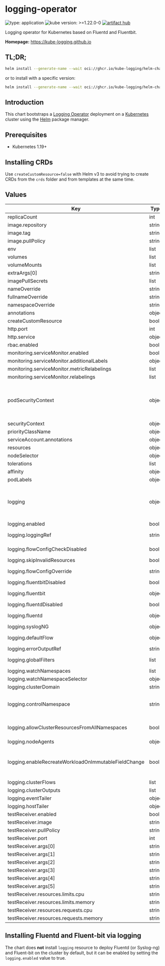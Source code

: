 # logging-operator

![type: application](https://img.shields.io/badge/type-application-informational?style=flat-square) ![kube version: >=1.22.0-0](https://img.shields.io/badge/kube%20version->=1.22.0--0-informational?style=flat-square) [![artifact hub](https://img.shields.io/badge/artifact%20hub-logging--operator-informational?style=flat-square)](https://artifacthub.io/packages/helm/kube-logging/logging-operator)

Logging operator for Kubernetes based on Fluentd and Fluentbit.

**Homepage:** <https://kube-logging.github.io>

## TL;DR;

```bash
helm install --generate-name --wait oci://ghcr.io/kube-logging/helm-charts/logging-operator
```

or to install with a specific version:

```bash
helm install --generate-name --wait oci://ghcr.io/kube-logging/helm-charts/logging-operator --version $VERSION
```

## Introduction

This chart bootstraps a [Logging Operator](https://github.com/kube-logging/logging-operator) deployment on a [Kubernetes](http://kubernetes.io) cluster using the [Helm](https://helm.sh) package manager.

## Prerequisites

- Kubernetes 1.19+

## Installing CRDs

Use `createCustomResource=false` with Helm v3 to avoid trying to create CRDs from the `crds` folder and from templates at the same time.

## Values

| Key | Type | Default | Description |
|-----|------|---------|-------------|
| replicaCount | int | `1` |  |
| image.repository | string | `"ghcr.io/kube-logging/logging-operator"` | Name of the image repository to pull the container image from. |
| image.tag | string | `""` | Image tag override for the default value (chart appVersion). |
| image.pullPolicy | string | `"IfNotPresent"` | [Image pull policy](https://kubernetes.io/docs/concepts/containers/images/#updating-images) for updating already existing images on a node. |
| env | list | `[]` |  |
| volumes | list | `[]` |  |
| volumeMounts | list | `[]` |  |
| extraArgs[0] | string | `"-enable-leader-election=true"` |  |
| imagePullSecrets | list | `[]` |  |
| nameOverride | string | `""` | A name in place of the chart name for `app:` labels. |
| fullnameOverride | string | `""` | A name to substitute for the full names of resources. |
| namespaceOverride | string | `""` | A namespace override for the app. |
| annotations | object | `{}` | Define annotations for logging-operator pods. |
| createCustomResource | bool | `false` | Deploy CRDs used by Logging Operator. |
| http.port | int | `8080` | HTTP listen port number. |
| http.service | object | `{"annotations":{},"clusterIP":"None","labels":{},"type":"ClusterIP"}` | Service definition for query http service. |
| rbac.enabled | bool | `true` | Create rbac service account and roles. |
| monitoring.serviceMonitor.enabled | bool | `false` | Create a Prometheus Operator ServiceMonitor object. |
| monitoring.serviceMonitor.additionalLabels | object | `{}` |  |
| monitoring.serviceMonitor.metricRelabelings | list | `[]` |  |
| monitoring.serviceMonitor.relabelings | list | `[]` |  |
| podSecurityContext | object | `{}` | Pod SecurityContext for Logging operator. [More info](https://kubernetes.io/docs/concepts/policy/security-context/) # SecurityContext holds pod-level security attributes and common container settings. # This defaults to non root user with uid 1000 and gid 2000.	*v1.PodSecurityContext	false # ref: https://kubernetes.io/docs/tasks/configure-pod-container/security-context/ |
| securityContext | object | `{}` | Container SecurityContext for Logging operator. [More info](https://kubernetes.io/docs/concepts/policy/security-context/) |
| priorityClassName | object | `{}` | Operator priorityClassName. |
| serviceAccount.annotations | object | `{}` | Define annotations for logging-operator ServiceAccount. |
| resources | object | `{}` | CPU/Memory resource requests/limits |
| nodeSelector | object | `{}` |  |
| tolerations | list | `[]` | Node Tolerations |
| affinity | object | `{}` | Node Affinity |
| podLabels | object | `{}` | Define which Nodes the Pods are scheduled on. |
| logging | object | `{"allowClusterResourcesFromAllNamespaces":false,"clusterDomain":"cluster.local.","clusterFlows":[],"clusterOutputs":[],"controlNamespace":"","defaultFlow":{},"enableRecreateWorkloadOnImmutableFieldChange":false,"enabled":false,"errorOutputRef":"","eventTailer":{},"flowConfigCheckDisabled":false,"flowConfigOverride":"","fluentbit":{},"fluentbitDisabled":false,"fluentd":{},"fluentdDisabled":false,"globalFilters":[],"hostTailer":{},"loggingRef":"","nodeAgents":{},"skipInvalidResources":false,"syslogNG":{},"watchNamespaceSelector":{},"watchNamespaces":[]}` | Logging resources configuration. |
| logging.enabled | bool | `false` | Logging resources are disabled by default |
| logging.loggingRef | string | `""` | Reference to the logging system. Each of the loggingRefs can manage a fluentbit daemonset and a fluentd statefulset. |
| logging.flowConfigCheckDisabled | bool | `false` | Disable configuration check before applying new fluentd configuration. |
| logging.skipInvalidResources | bool | `false` | Whether to skip invalid Flow and ClusterFlow resources |
| logging.flowConfigOverride | string | `""` | Override generated config. This is a raw configuration string for troubleshooting purposes. |
| logging.fluentbitDisabled | bool | `false` | Flag to disable fluentbit completely |
| logging.fluentbit | object | `{}` | Fluent-bit configurations https://kube-logging.github.io/docs/configuration/crds/v1beta1/fluentbit_types/ |
| logging.fluentdDisabled | bool | `false` | Flag to disable fluentd completely |
| logging.fluentd | object | `{}` | Fluentd configurations https://kube-logging.github.io/docs/configuration/crds/v1beta1/fluentd_types/ |
| logging.syslogNG | object | `{}` | Syslog-NG statefulset configuration |
| logging.defaultFlow | object | `{}` | Default flow for unmatched logs. This Flow configuration collects all logs that didn’t match any other Flow. |
| logging.errorOutputRef | string | `""` | GlobalOutput name to flush ERROR events to |
| logging.globalFilters | list | `[]` | Global filters to apply on logs before any match or filter mechanism. |
| logging.watchNamespaces | list | `[]` | Limit namespaces to watch Flow and Output custom resources. |
| logging.watchNamespaceSelector | object | `{}` | Limit namespaces to watch Flow and Output custom resources. |
| logging.clusterDomain | string | `"cluster.local."` | Cluster domain name to be used when templating URLs to services |
| logging.controlNamespace | string | `""` | Namespace for cluster wide configuration resources like ClusterFlow and ClusterOutput. This should be a protected namespace from regular users. Resources like fluentbit and fluentd will run in this namespace as well. |
| logging.allowClusterResourcesFromAllNamespaces | bool | `false` | Allow configuration of cluster resources from any namespace. Mutually exclusive with ControlNamespace restriction of Cluster resources |
| logging.nodeAgents | object | `{}` | NodeAgent Configuration |
| logging.enableRecreateWorkloadOnImmutableFieldChange | bool | `false` | EnableRecreateWorkloadOnImmutableFieldChange enables the operator to recreate the fluentbit daemonset and the fluentd statefulset (and possibly other resource in the future) in case there is a change in an immutable field that otherwise couldn’t be managed with a simple update. |
| logging.clusterFlows | list | `[]` | ClusterFlows to deploy |
| logging.clusterOutputs | list | `[]` | ClusterOutputs to deploy |
| logging.eventTailer | object | `{}` | EventTailer config |
| logging.hostTailer | object | `{}` | HostTailer config |
| testReceiver.enabled | bool | `false` |  |
| testReceiver.image | string | `"fluent/fluent-bit"` |  |
| testReceiver.pullPolicy | string | `"IfNotPresent"` |  |
| testReceiver.port | int | `8080` |  |
| testReceiver.args[0] | string | `"-i"` |  |
| testReceiver.args[1] | string | `"http"` |  |
| testReceiver.args[2] | string | `"-p"` |  |
| testReceiver.args[3] | string | `"port=8080"` |  |
| testReceiver.args[4] | string | `"-o"` |  |
| testReceiver.args[5] | string | `"stdout"` |  |
| testReceiver.resources.limits.cpu | string | `"100m"` |  |
| testReceiver.resources.limits.memory | string | `"50Mi"` |  |
| testReceiver.resources.requests.cpu | string | `"20m"` |  |
| testReceiver.resources.requests.memory | string | `"25Mi"` |  |

## Installing Fluentd and Fluent-bit via logging

The chart does **not** install `logging` resource to deploy Fluentd (or Syslog-ng) and Fluent-bit on the cluster by default, but
it can be enabled by setting the `logging.enabled` value to true.
